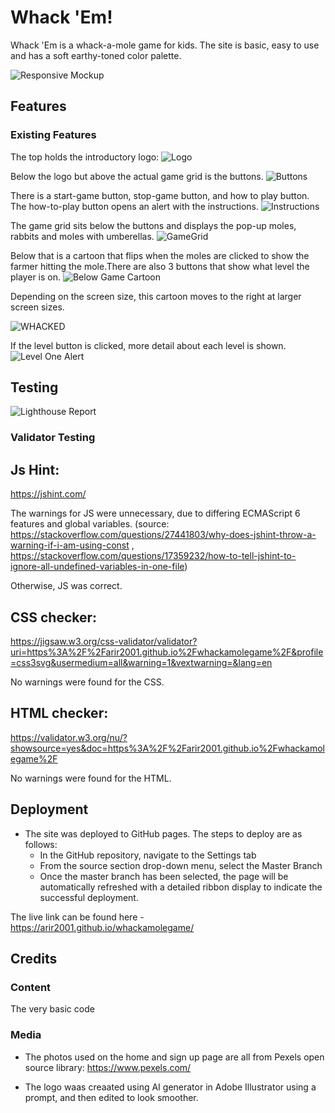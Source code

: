 # Whack 'Em!

Whack 'Em is a whack-a-mole game for kids. The site is basic, easy to use and has a soft earthy-toned color palette. 


![Responsive Mockup](assets/images/amiresponsive.png)
## Features 


### Existing Features

The top holds the introductory logo: 
![Logo](<img src=assets/images/logoreadme.png alt="drawing" width="200"/>)

Below the logo but above the actual game grid is the buttons. 
![Buttons](assets/images/buttonsreadme.png)

There is a start-game button, stop-game button, and how to play button. The how-to-play button opens an alert with the instructions.
![Instructions](assets/images/instructions.png)

The game grid sits below the buttons and displays the pop-up moles, rabbits and moles with umberellas. 
![GameGrid](assets/images/gamegrid.png)

Below that is a cartoon that flips when the moles are clicked to show the farmer hitting the mole.There are also 3 buttons that show what level the player is on.
![Below Game Cartoon](assets/images/below.png) 

Depending on the screen size, this cartoon moves to the right at larger screen sizes. 

![WHACKED](assets/images/WHACKED.png) 

If the level button is clicked, more detail about each level is shown. 
![Level One Alert](assets/images/leveloneshow.png)


## Testing 
![Lighthouse Report](assets/images/lighthousereport.png)


### Validator Testing 

## Js Hint:
https://jshint.com/

The warnings for JS were unnecessary, due to differing ECMAScript 6 features and global variables. (source: https://stackoverflow.com/questions/27441803/why-does-jshint-throw-a-warning-if-i-am-using-const , https://stackoverflow.com/questions/17359232/how-to-tell-jshint-to-ignore-all-undefined-variables-in-one-file)

Otherwise, JS was correct. 

## CSS checker:
https://jigsaw.w3.org/css-validator/validator?uri=https%3A%2F%2Farir2001.github.io%2Fwhackamolegame%2F&profile=css3svg&usermedium=all&warning=1&vextwarning=&lang=en

No warnings were found for the CSS.

## HTML checker:
https://validator.w3.org/nu/?showsource=yes&doc=https%3A%2F%2Farir2001.github.io%2Fwhackamolegame%2F

No warnings were found for the HTML.


## Deployment

- The site was deployed to GitHub pages. The steps to deploy are as follows: 
  - In the GitHub repository, navigate to the Settings tab 
  - From the source section drop-down menu, select the Master Branch
  - Once the master branch has been selected, the page will be automatically refreshed with a detailed ribbon display to indicate the successful deployment. 

The live link can be found here - https://arir2001.github.io/whackamolegame/


## Credits 

### Content 

The very basic code 
### Media

- The photos used on the home and sign up page are all from Pexels open source library: https://www.pexels.com/

- The logo waas creaated using AI generator in Adobe Illustrator using a prompt, and then edited to look smoother.



